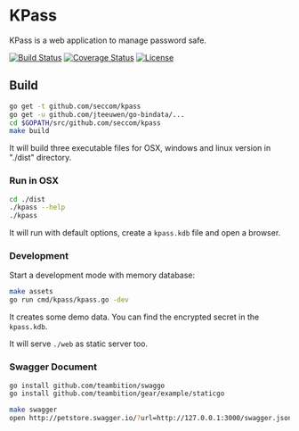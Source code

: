 # KPass

KPass is a web application to manage password safe.

[![Build Status](http://img.shields.io/travis/seccom/kpass.svg?style=flat-square)](https://travis-ci.org/seccom/kpass)
[![Coverage Status](http://img.shields.io/coveralls/seccom/kpass.svg?style=flat-square)](https://coveralls.io/r/seccom/kpass)
[![License](http://img.shields.io/badge/license-mit-blue.svg?style=flat-square)](https://raw.githubusercontent.com/seccom/kpass/master/LICENSE)

## Build

```sh
go get -t github.com/seccom/kpass
go get -u github.com/jteeuwen/go-bindata/...
cd $GOPATH/src/github.com/seccom/kpass
make build
```
It will build three executable files for OSX, windows and linux version in "./dist" directory.

### Run in OSX

```sh
cd ./dist
./kpass --help
./kpass
```

It will run with default options, create a `kpass.kdb` file and open a browser.

### Development

Start a development mode with memory database:

```sh
make assets
go run cmd/kpass/kpass.go -dev
```

It creates some demo data. You can find the encrypted secret in the `kpass.kdb`.

It will serve `./web` as static server too.

### Swagger Document

```sh
go install github.com/teambition/swaggo
go install github.com/teambition/gear/example/staticgo
```

```sh
make swagger
open http://petstore.swagger.io/?url=http://127.0.0.1:3000/swagger.json
```
